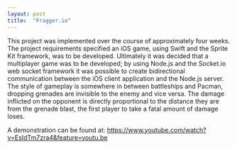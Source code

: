 ```yaml
---
layout: post
title:  "Fragger.io"
---
```


This project was implemented over the course of approximately four weeks. The project requirements specified an iOS game, using Swift and the Sprite Kit framework, was to be developed. Ultimately it was decided that a multiplayer game was to be developed; by using Node.js and the Socket.io web socket framework it was possible to create bidirectional communication between the iOS client application and the Node.js server. The style of gameplay is somewhere in between battleships and Pacman, dropping grenades are invisible to the enemy and vice versa. The damage inflicted on the opponent is directly proportional to the distance they are from the grenade blast, the first player to take a fatal amount of damage loses.

A demonstration can be found at:
https://www.youtube.com/watch?v=EsIdTm7zra4&feature=youtu.be
 